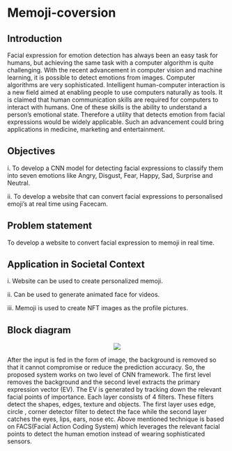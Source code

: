 # Memoji-coversion

## Introduction

<p class="text-justify"> Facial expression for emotion detection has always been an easy task for humans, but achieving
the same task with a computer algorithm is quite challenging. With the recent advancement
in computer vision and machine learning, it is possible to detect emotions from images. Computer
algorithms are very sophisticated. Intelligent human-computer interaction is a new field
aimed at enabling people to use computers naturally as tools. It is claimed that human communication
skills are required for computers to interact with humans. One of these skills is the
ability to understand a person’s emotional state. Therefore a utility that detects emotion from
facial expressions would be widely applicable. Such an advancement could bring applications
in medicine, marketing and entertainment. </p>

## Objectives

i. To develop a CNN model for detecting facial expressions to classify them into seven emotions
like Angry, Disgust, Fear, Happy, Sad, Surprise and Neutral.

ii. To develop a website that can convert facial expressions to personalised emoji’s
at real time using Facecam.

## Problem statement

To develop a website to convert facial expression to memoji in real time.

## Application in Societal Context

i. Website can be used to create personalized memoji.

ii. Can be used to generate animated face for videos.

iii. Memoji is used to create NFT images as the profile pictures.


## Block diagram

<p align="center">
  <img src="https://user-images.githubusercontent.com/63513035/176335965-d2e9bfa8-f8a0-4a3d-9e0f-c439ca5a2f62.png">
</p>

After the input is fed in the form of image, the background is removed so that it cannot
compromise or reduce the prediction accuracy. So, the proposed system works on two level 
of CNN framework. The first level removes the background and the second level extracts the
primary expression vector (EV). The EV is generated by tracking down the relevant facial
points of importance. Each layer consists of 4 filters. These filters detect the shapes, edges,
texture and objects. The first layer uses edge, circle , corner detector filter to detect the face
while the second layer catches the eyes, lips, ears, nose etc. Above mentioned technique is
based on FACS(Facial Action Coding System) which leverages the relevant facial points to
detect the human emotion instead of wearing sophisticated sensors.












